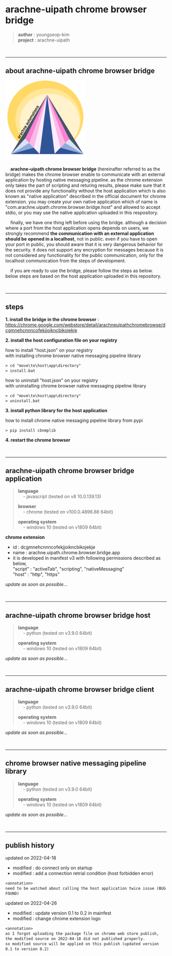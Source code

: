 # arachne-uipath chrome browser bridge
> **author** : youngseop-kim <br>
> **project** : arachne-uipath

<br>

---

## **about arachne-uipath chrome browser bridge**

![logo](https://github.com/hyundai-capital-rpa/arachne-uipath-chrome-browser-bridge/blob/main/assets/logo.png)

&nbsp; &nbsp; **arachne-uipath chrome browser bridge** (hereinafter referred to as the bridge) makes the chrome browser enable to communicate with an external application by hosting native messaging pipeline. as the chrome extension only takes the part of scripting and returing results, please make sure that it does not provide any functionality without the host application which is also known as "native application" described in the official document for chrome extension. you may create your own native application which of name is "com.arachne.uipath.chrome.browser.bridge.host" and allowed to accept stdio, or you may use the native application uploaded in this respository. 

&nbsp; &nbsp; finally, we have one thing left before using the bridge. although a decision where a port from the host application opens depends on users, we strongly recommend **the communication with an external application should be opened in a localhost**, not in public. even if you have to open your port in public, you should aware that it is very dangerous behavior for the security. it does not support any encryption for messages because it is not considered any functionality for the public communication, only for the localhost communication from the steps of development.

&nbsp; &nbsp; if you are ready to use the bridge, please follow the steps as below. below steps are based on the host application uploaded in this repository.

<br>

---

## **steps**

**1. install the bridge in the chrome browser** : https://chrome.google.com/webstore/detail/arachneuipathchromebrowse/dcgmnehcnnncofekjjoikncbikojekje

**2. install the host configuration file on your registry**

how to install "host.json" on your registry <br>
with installing chrome browser native messaging pipeline library

```console
> cd "move\to\host\app\directory"
> install.bat
```

how to uninstall "host.json" on your registry <br>
with uninstalling chrome browser native messaging pipeline library

```console
> cd "move\to\host\app\directory"
> uninstall.bat
```

**3. install python library for the host application**

how to install chrome native messaging pipeline library from pypi
```console
> pip install cbnmplib
```

**4. restart the chrome browser**

<br>

---

## **arachne-uipath chrome browser bridge application**

> **language** <br>
> &nbsp; &nbsp; - javascript (tested on v8 10.0.139.13) <br>
> 
> **browser** <br> 
> &nbsp; &nbsp; - chrome (tested on v100.0.4896.88 64bit)
> 
> **operating system** <br>
> &nbsp; &nbsp; - windows 10 (tested on v1809 64bit) <br>

**chrome extension**
- id : dcgmnehcnnncofekjjoikncbikojekje
- name : arachne.uipath.chrome.browser.bridge.app
- it is developed in manifest v3 with following permissions described as below, <br> 
"script" : "activeTab", "scripting", "nativeMessaging" <br> 
"host" : "http", "https"

_update as soon as possible..._

<br>

---

## **arachne-uipath chrome browser bridge host**
> **language** <br> 
> &nbsp; &nbsp; - python (tested on v3.9.0 64bit) <br>
> 
> **operating system** <br>
> &nbsp; &nbsp; - windows 10 (tested on v1809 64bit) <br>

_update as soon as possible..._

<br>

---

## **arachne-uipath chrome browser bridge client**
> **language** <br> 
> &nbsp; &nbsp; - python (tested on v3.9.0 64bit) <br>
> 
> **operating system** <br>
> &nbsp; &nbsp; - windows 10 (tested on v1809 64bit) <br>

_update as soon as possible..._

<br>

---

## **chrome browser native messaging pipeline library**
> **language** <br> 
> &nbsp; &nbsp; - python (tested on v3.9.0 64bit) <br>
> 
> **operating system** <br>
> &nbsp; &nbsp; - windows 10 (tested on v1809 64bit) <br>

_update as soon as possible..._

<br>

---

## **publish history**

updated on 2022-04-18
- modified : do connect only on startup
- modified : add a connection retrial condition (host forbidden error)
```
<annotation>
need to be watched about calling the host application twice issue (BUG FOUND)
```

updated on 2022-04-26
- modified : update version 0.1 to 0.2 in mainfest
- modified : change chrome extension logo
```
<annotation>
as I forgot uploading the package file on chrome web store publish, 
the modified source on 2022-04-18 did not published properly.
so modified source will be applied on this publish (updated version 0.1 to version 0.2)
```